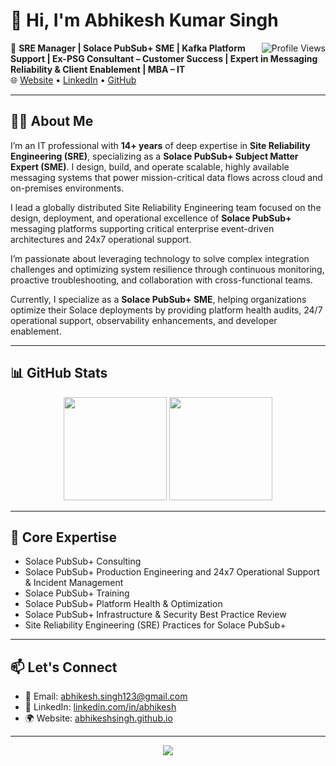 # 👋 Hi, I'm Abhikesh Kumar Singh

<img src="https://komarev.com/ghpvc/?username=AbhikeshSingh&label=Profile%20Views&color=blue&style=flat" alt="Profile Views" align="right" />

🚀 **SRE Manager | Solace PubSub+ SME | Kafka Platform Support | Ex-PSG Consultant – Customer Success | Expert in Messaging Reliability & Client Enablement | MBA – IT**  
🌐 [Website](https://abhikeshsingh.github.io) • [LinkedIn](https://linkedin.com/in/abhikesh) • [GitHub](https://github.com/AbhikeshSingh)

---

## 🧑‍💻 About Me

I’m an IT professional with **14+ years** of deep expertise in **Site Reliability Engineering (SRE)**, specializing as a **Solace PubSub+ Subject Matter Expert (SME)**. I design, build, and operate scalable, highly available messaging systems that power mission-critical data flows across cloud and on-premises environments.

I lead a globally distributed Site Reliability Engineering team focused on the design, deployment, and operational excellence of **Solace PubSub+** messaging platforms supporting critical enterprise event-driven architectures and 24x7 operational support.

I’m passionate about leveraging technology to solve complex integration challenges and optimizing system resilience through continuous monitoring, proactive troubleshooting, and collaboration with cross-functional teams.

Currently, I specialize as a **Solace PubSub+ SME**, helping organizations optimize their Solace deployments by providing platform health audits, 24/7 operational support, observability enhancements, and developer enablement.

---

## 📊 GitHub Stats

<p align="center">
  <img src="https://github-readme-stats.vercel.app/api?username=AbhikeshSingh&show_icons=true&theme=github_dark&hide=issues&count_private=true" height="165" />
  <img src="https://github-readme-stats.vercel.app/api/top-langs/?username=AbhikeshSingh&layout=compact&theme=github_dark" height="165" />
</p>

---

## 🔧 Core Expertise

- Solace PubSub+ Consulting  
- Solace PubSub+ Production Engineering and 24x7 Operational Support & Incident Management  
- Solace PubSub+ Training  
- Solace PubSub+ Platform Health & Optimization  
- Solace PubSub+ Infrastructure & Security Best Practice Review  
- Site Reliability Engineering (SRE) Practices for Solace PubSub+

---

## 📫 Let's Connect

- 📧 Email: [abhikesh.singh123@gmail.com](mailto:abhikesh.singh123@gmail.com)  
- 🔗 LinkedIn: [linkedin.com/in/abhikesh](https://linkedin.com/in/abhikesh)  
- 🌍 Website: [abhikeshsingh.github.io](https://abhikeshsingh.github.io)

---

<p align="center">
  <img src="https://github-readme-streak-stats.herokuapp.com/?user=AbhikeshSingh&theme=dark&hide_border=true" />
</p>
